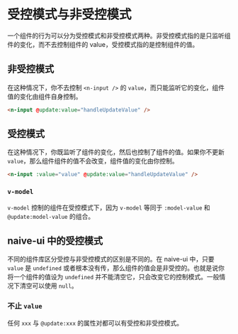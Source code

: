 <!--anchor:on-->

# 受控模式与非受控模式

一个组件的行为可以分为受控模式和非受控模式两种。非受控模式指的是只监听组件的变化，而不去控制组件的 value，受控模式指的是控制组件的值。

## 非受控模式

在这种情况下，你不去控制 `<n-input />` 的 `value`，而只能监听它的变化，组件值的变化由组件自身控制。

```html
<n-input @update:value="handleUpdateValue" />
```

## 受控模式

在这种情况下，你既监听了组件的变化，然后也控制了组件的值。如果你不更新 `value`，那么组件组件的值不会改变，组件值的变化由你控制。

```html
<n-input :value="value" @update:value="handleUpdateValue" />
```

### `v-model`

`v-model` 控制的组件在受控模式下，因为 `v-model` 等同于 `:model-value` 和 `@update:model-value` 的组合。

## naive-ui 中的受控模式

不同的组件库区分受控与非受控模式的区别是不同的。在 naive-ui 中，只要 `value` 是 `undefined` 或者根本没有传，那么组件的值会是非受控的。也就是说你将一个组件的值设为 `undefined` 并不能清空它，只会改变它的控制模式。一般情况下清空可以使用 `null`。

### 不止 `value`

任何 `xxx` 与 `@update:xxx` 的属性对都可以有受控和非受控模式。
